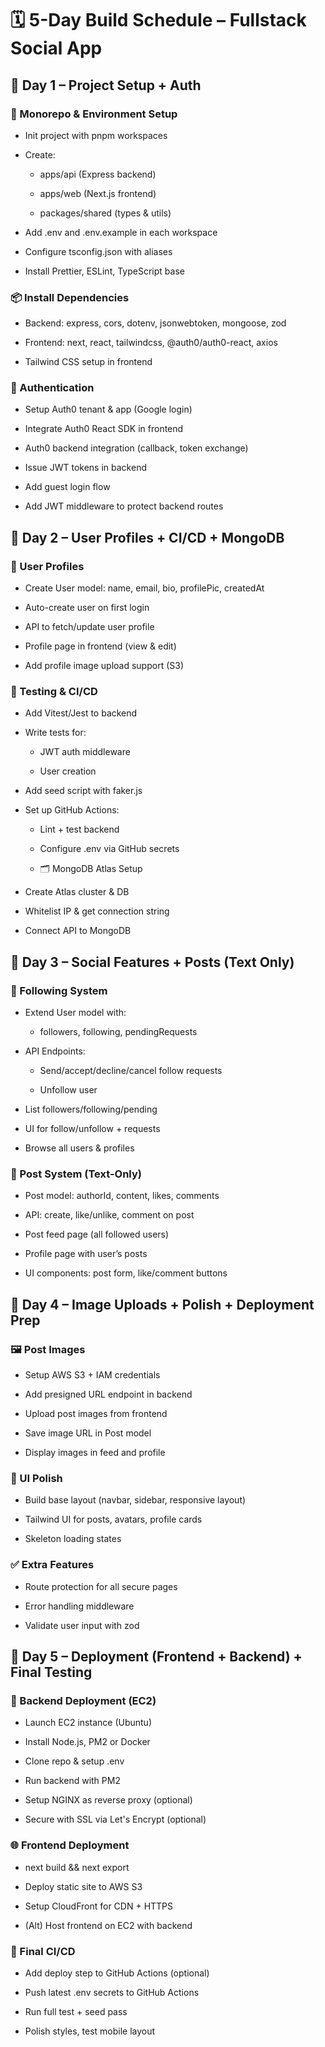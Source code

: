 # 🗓️ 5-Day Build Schedule – Fullstack Social App

## 📅 Day 1 – Project Setup + Auth

### 🧱 Monorepo & Environment Setup

-   Init project with pnpm workspaces

-   Create:

    -   apps/api (Express backend)

    -   apps/web (Next.js frontend)

    -   packages/shared (types & utils)

-   Add .env and .env.example in each workspace

-   Configure tsconfig.json with aliases

-   Install Prettier, ESLint, TypeScript base

### 📦 Install Dependencies

-   Backend: express, cors, dotenv, jsonwebtoken, mongoose, zod

-   Frontend: next, react, tailwindcss, @auth0/auth0-react, axios

-   Tailwind CSS setup in frontend

### 🔐 Authentication

-   Setup Auth0 tenant & app (Google login)

-   Integrate Auth0 React SDK in frontend

-   Auth0 backend integration (callback, token exchange)

-   Issue JWT tokens in backend

-   Add guest login flow

-   Add JWT middleware to protect backend routes

## 📅 Day 2 – User Profiles + CI/CD + MongoDB

### 👤 User Profiles

-   Create User model: name, email, bio, profilePic, createdAt

-   Auto-create user on first login

-   API to fetch/update user profile

-   Profile page in frontend (view & edit)

-   Add profile image upload support (S3)

### 🧪 Testing & CI/CD

-   Add Vitest/Jest to backend

-   Write tests for:

    -   JWT auth middleware

    -   User creation

-   Add seed script with faker.js

-   Set up GitHub Actions:

    -   Lint + test backend

    -   Configure .env via GitHub secrets

    -   🗂️ MongoDB Atlas Setup

-   Create Atlas cluster & DB

-   Whitelist IP & get connection string

-   Connect API to MongoDB

## 📅 Day 3 – Social Features + Posts (Text Only)

### 👥 Following System

-   Extend User model with:

    -   followers, following, pendingRequests

-   API Endpoints:

    -   Send/accept/decline/cancel follow requests

    -   Unfollow user

-   List followers/following/pending

-   UI for follow/unfollow + requests

-   Browse all users & profiles

### 📝 Post System (Text-Only)

-   Post model: authorId, content, likes, comments

-   API: create, like/unlike, comment on post

-   Post feed page (all followed users)

-   Profile page with user’s posts

-   UI components: post form, like/comment buttons

## 📅 Day 4 – Image Uploads + Polish + Deployment Prep

### 🖼️ Post Images

-   Setup AWS S3 + IAM credentials

-   Add presigned URL endpoint in backend

-   Upload post images from frontend

-   Save image URL in Post model

-   Display images in feed and profile

### 🧼 UI Polish

-   Build base layout (navbar, sidebar, responsive layout)

-   Tailwind UI for posts, avatars, profile cards

-   Skeleton loading states

### ✅ Extra Features

-   Route protection for all secure pages

-   Error handling middleware

-   Validate user input with zod

## 📅 Day 5 – Deployment (Frontend + Backend) + Final Testing

### 🚀 Backend Deployment (EC2)

-   Launch EC2 instance (Ubuntu)

-   Install Node.js, PM2 or Docker

-   Clone repo & setup .env

-   Run backend with PM2

-   Setup NGINX as reverse proxy (optional)

-   Secure with SSL via Let's Encrypt (optional)

### 🌐 Frontend Deployment

-   next build && next export

-   Deploy static site to AWS S3

-   Setup CloudFront for CDN + HTTPS

-   (Alt) Host frontend on EC2 with backend

### 🔁 Final CI/CD

-   Add deploy step to GitHub Actions (optional)

-   Push latest .env secrets to GitHub Actions

-   Run full test + seed pass

-   Polish styles, test mobile layout
